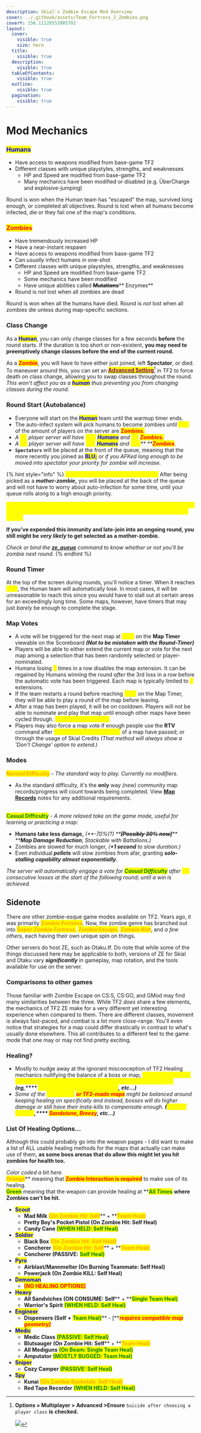 ```yaml
---
description: Skial's Zombie Escape Mod Overview
cover: ../.gitbook/assets/Team_Fortress_2_Zombies.png
coverY: 156.11128553985702
layout:
  cover:
    visible: true
    size: hero
  title:
    visible: true
  description:
    visible: true
  tableOfContents:
    visible: true
  outline:
    visible: true
  pagination:
    visible: true
---
```


# Mod Mechanics

### <mark style="color:blue;">Humans</mark>

* Have access to weapons modified from base-game TF2
* Different classes with unique playstyles, strengths, and weaknesses
  * HP and Speed are modified from base-game TF2
  * Many mechanics have been modified or disabled (e.g. ÜberCharge and explosive-jumping)

Round is won when the Human team has "escaped" the map, survived long enough, or completed all objectives. Round is lost when all humans become infected, die or they fail one of the map's conditions.

### <mark style="color:red;">Zombies</mark>

* Have tremendously increased HP
* Have a near-instant respawn
* Have access to weapons modified from base-game TF2
* Can _usually_ infect humans in one-shot
* Different classes with unique playstyles, strengths, and weaknesses
  * HP and Speed are modified from base-game TF2
  * Some mechanics have been modified
  * Have unique abilities called ~~**Mutations**~~** Enzymes**
* Round is _not_ lost when all zombies are dead

Round is won when all the humans have died. Round is _not_ lost when all zombies die unless during map-specific sections.

### Class Change

As a <mark style="color:blue;">**Human**</mark>, you can only change classes for a few seconds **before** the round starts. If the duration is too short or non-existent, **you may need to preemptively change classes before the end of the current round.**

As a <mark style="color:red;">**Zombie**</mark>, you will have to have either just joined, left **Spectator**, or died. To maneuver around this, you can set an [<mark style="color:purple;">**Advanced Setting**</mark>](#user-content-fn-1)[^1] in TF2 to force death on class change, allowing you to swap classes throughout the round. _This won't affect you as a <mark style="color:blue;">**human**</mark> thus preventing you from changing classes during the round._

### Round Start (Autobalance)

* Everyone will start on the <mark style="color:blue;">**Human**</mark> team until the warmup timer ends.
* The auto-infect system will pick humans to become zombies until <mark style="color:yellow;">**15%**</mark> of the amount of players on the server are <mark style="color:red;">**Zombies.**</mark>
* _A <mark style="color:yellow;">**32**</mark> player server will have <mark style="color:yellow;">**\[27]**</mark>_ _<mark style="color:blue;">**Humans**</mark> and <mark style="color:yellow;">**\[5]**</mark>_ _<mark style="color:red;">**Zombies.**</mark>_
* _A <mark style="color:yellow;">**64**</mark> player server will have <mark style="color:yellow;">**\[51]**</mark>_ _<mark style="color:blue;">**Humans**</mark> and <mark style="color:yellow;">**\[10]**</mark>** **<mark style="color:red;">**Zombies**</mark>._
* **`Spectators`** will be placed at the front of the queue, meaning that the more recently you joined as <mark style="color:blue;">**BLU;**</mark> _or if you AFKed long enough to be moved into spectator your priority for zombie will increase._

{% hint style="info" %}
<mark style="color:yellow;">**Why am I Zombie Twice sometimes?**</mark> After being picked as a _**mother-zombie**_**,** you will be placed at the back of the queue and will not have to worry about auto-infection for some time, until your queue rolls along to a high enough priority.

<mark style="color:yellow;">**Per every 24 hours you will have ONE auto-infect 'immunity' upon joining, preventing you from becoming a zombie for the current/or next starting round.**</mark>

**If you've expended this immunity and late-join into an ongoing round, you still might be **_**very likely**_** to get selected as a mother-zombie.**

_Check or bind the_ [_**ze\_queue**_](useful-commands.md) _command to know whether or not you'll be zombie next round._
{% endhint %}

### Round Timer

At the top of the screen during rounds, you'll notice a timer. When it reaches <mark style="color:yellow;">**zero**</mark>, the Human team will automatically lose. In most cases, it will be unreasonable to reach this since you would have to stall out at certain areas for an exceedingly long time. Some maps, however, have timers that may just _barely_ be enough to complete the stage.

### Map Votes

* A vote will be triggered for the next map at <mark style="color:yellow;">**6:00**</mark> on the **Map Timer** viewable on the Scoreboard _**(Not to be mistaken with the Round-Timer)**_&#x20;
* Players will be able to either extend the current map or vote for the next map among a selection that has been randomly selected or player-nominated.
* Humans losing <mark style="color:yellow;">**3**</mark> times in a row disables the map extension. It can be regained by Humans winning the round _after_ the 3rd loss in a row before the automatic vote has been triggered. Each map is typically limited to <mark style="color:yellow;">**2**</mark> extensions.
* If the team restarts a round before reaching <mark style="color:yellow;">**5:00**</mark> on the Map Timer, they will be able to play a round of the map before leaving.
* After a map has been played, it will be on cooldown. Players will not be able to nominate and play that map until enough other maps have been cycled through. _<mark style="color:yellow;">**(Currently 3 Map CD)**</mark>_
* Players may also force a map vote if enough people use the **RTV** command after <mark style="color:yellow;">**600 seconds (10 minutes)**</mark> of a map have passed; or through the usage of Skial Credits _(That method will always show a 'Don't Change' option to extend.)_

### Modes

<mark style="color:orange;">**Normal Difficulty**</mark> - _The standard way to play. Currently no modifiers._

* As the standard difficulty, it's the **only** way _(new)_ community map records/progress will count towards being completed. View [**Map Records**](../highlights/map-list-+map-records/) notes for any additional requirements.

\
<mark style="color:green;">**Casual Difficulty**</mark> - _A more relaxed take on the game mode, useful for learning or practicing a map:_

* **Humans take less damage,** _(**-70%(?) **_~~_**\[Possibly 30% now]**_~~_** ****Map Damage Reduction**; Stackable with Battalions.)_
* Zombies are slowed for much longer, _(**+1 second** to slow duration.)_
* Even individual _**pellets**_ will slow zombies from afar, granting _**solo-stalling capability almost exponentially.**_

_The server will automatically engage a vote for <mark style="color:green;">**Casual Difficulty**</mark> after <mark style="color:yellow;">**(2)**</mark> consecutive losses at the start of the following round; until a win is achieved._

## Sidenote

There _are_ other zombie-esque game modes available on TF2. Years ago, it was primarily <mark style="color:orange;">**Zombie Fortress**</mark>. Now, the zombie genre has branched out into <mark style="color:orange;">**Super Zombie Fortress**</mark><mark style="color:orange;">,</mark> <mark style="color:orange;"></mark><mark style="color:orange;">**Zombie Escape**</mark><mark style="color:orange;">,</mark> <mark style="color:orange;"></mark><mark style="color:orange;">**Zombie Riot**</mark>, and _a few others_, each having their own unique spin on things.&#x20;

Other servers do host ZE, such as Otaku.tf. Do note that while some of the things discussed here may be applicable to both, versions of ZE for Skial and Otaku vary _**significantly**_ in gameplay, map rotation, and the tools available for use on the server.

### Comparisons to other games

Those familiar with Zombie Escape on CS:S, CS:GO, and GMod may find many similarities between the three. While TF2 _does_ share a few elements, the mechanics of TF2 ZE make for a very different yet interesting experience when compared to them. There are different classes, movement is always fast-paced, and combat is a lot more close-range. You'll even notice that strategies for a map could differ drastically in contrast to what's usually done elsewhere. This all contributes to a different feel to the game mode that one may or may not find pretty exciting.

### Healing?

* Mostly to nudge away at the ignorant misconception of TF2 Healing mechanics nullifying the balance of a boss or map; <mark style="color:yellow;">**healing mechanics are commonly disabled by maps that are typically newer ports**</mark> _**(eg,**** **<mark style="color:yellow;">**Santassination, Mako V6, Djinn**</mark>**, etc...)**_
* _Some of the <mark style="color:yellow;">**older ports**</mark>_ _<mark style="color:red;">**or TF2-made maps**</mark> might be balanced around keeping healing on specifically and instead, bosses will do higher damage or still have their insta-kills to compensate enough. **(**<mark style="color:yellow;">**Uchiha, Offliner**</mark>**,**** **<mark style="color:red;">**Sandstone, Breezy**</mark>**, etc...)**_

### List Of Healing Options...

Although this could probably go into the weapon pages - I did want to make a list of ALL usable  healing methods for the maps that actually can make use of them, **as some boss arenas that do allow this might let you hit zombies for health too.**

_Color coded a bit here._\
<mark style="color:orange;">**Orange**</mark>** meaning that **<mark style="color:red;">**Zombie Interaction is required**</mark>** to make use of its healing.**\
<mark style="color:green;">**Green**</mark>** meaning that the weapon can provide healing at **<mark style="color:green;">**All Times**</mark> **where Zombies can't be hit.**

* <mark style="color:blue;">**Scout**</mark>
  * **Mad Milk**  <mark style="color:orange;">**(On Zombie Hit: Self**</mark>** + **<mark style="color:orange;">**Team Heal)**</mark>
  * **Pretty Boy's Pocket Pistol **<mark style="color:orange;">**(On Zombie Hit: Self Heal)**</mark>
  * **Candy Cane** <mark style="color:green;">**(WHEN HELD: Self Heal)**</mark>
* <mark style="color:blue;">**Soldier**</mark>
  * **Black Box** <mark style="color:orange;">**(On Zombie Hit: Self Heal)**</mark>
  * **Concherer** <mark style="color:orange;">**(On Zombie Hit: Self**</mark>** + **<mark style="color:orange;">**Team Heal)**</mark>
  * **Concherer **<mark style="color:green;">**(PASSIVE:**</mark> <mark style="color:green;">**Self Heal)**</mark>
* <mark style="color:blue;">**Pyro**</mark>
  * **Airblast/Mannmelter **<mark style="color:orange;">**(On Burning Teammate: Self Heal)**</mark>
  * **Powerjack **<mark style="color:orange;">**(On Zombie KILL: Self Heal)**</mark>
* <mark style="color:blue;">**Demoman**</mark>
  * <mark style="color:red;">**\[NO HEALING OPTIONS]**</mark>
* <mark style="color:blue;">**Heavy**</mark>
  * **All Sandviches **<mark style="color:green;">**(ON CONSUME: Self**</mark>** + **<mark style="color:green;">**Single Team Heal)**</mark>
  * **Warrior's Spirit** <mark style="color:green;">**(WHEN HELD: Self Heal)**</mark>
* <mark style="color:blue;">**Engineer**</mark>
  * **Dispensers **<mark style="color:green;">**(Self**</mark> **+** <mark style="color:green;">**Team Heal)**</mark>** - **<mark style="color:red;">**\[**</mark>_<mark style="color:red;">**requires compatible map geometry]**</mark>_
* <mark style="color:blue;">**Medic**</mark>
  * **Medic Class** <mark style="color:green;">**(PASSIVE: Self Heal)**</mark>
  * **Blutsauger **<mark style="color:orange;">**(On Zombie Hit: Self**</mark>** + **<mark style="color:orange;">**Team Heal)**</mark>
  * **All Mediguns** <mark style="color:green;">**(On Beam: Single Team Heal)**</mark>
  * **Amputator** <mark style="color:green;">**(MOSTLY BUGGED: Team Heal)**</mark>
* <mark style="color:blue;">**Sniper**</mark>
  * **Cozy Camper** <mark style="color:green;">**(PASSIVE: Self Heal)**</mark>
* <mark style="color:blue;">**Spy**</mark>
  * **Kunai** <mark style="color:orange;">**(On Zombie Backstab: Self Heal)**</mark>
  * **Red Tape Recorder** <mark style="color:green;">**(WHEN HELD: Self Heal)**</mark>

[^1]: **Options > Multiplayer > Advanced >Ensure** `Suicide after choosing a player class` **is** **checked.**



    ![](<../.gitbook/assets/Capture (6).PNG>)



